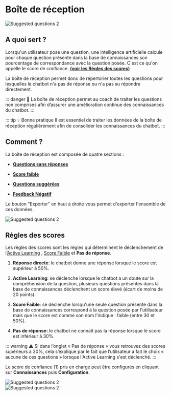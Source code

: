 # Boîte de réception

<div class="image_center">
  <img :src="$withBase('/assets/img/fr/boite_de_reception/inbox1.png')" alt="Suggested questions 2">
</div>

**A quoi sert ?**
------


Lorsqu'un utilisateur pose une question, une intelligence artificielle calcule pour chaque question présente dans la base de connaissances son pourcentage de correspondance avec la question posée. C'est ce qu'on appelle le score de confiance. [**(voir les Règles des scores)**](/articles/boite_de_reception/regles_des_scores.html)

La boîte de réception permet donc de répertorier toutes les questions pour lesquelles le chatbot n'a pas de réponse ou n'a pas su répondre directement.

::: danger 🔴
La boîte de réception permet au coach de traiter les questions non comprises afin d’assurer une amélioration continue des connaissances du chatbot.
:::

::: tip 💡️ Bonne pratique
Il est essentiel de traiter les données de la boîte de réception régulièrement afin de consolider les connaissances du chatbot.
:::

**Comment ?**
--------------


La boîte de réception est composée de quatre sections :

-   [**Questions sans réponses**](/articles/boite_de_reception/questions_sans_reponses.html)

-   [**Score faible**](/articles/boite_de_reception/score_faible.html)

-   [**Questions suggérées**](/articles/boite_de_reception/questions_suggerees.html)

-   [**Feedback Négatif**](/articles/boite_de_reception/feedback_negatif.html) 

Le bouton "Exporter" en haut à droite vous permet d'exporter l'ensemble de ces données.

<div class="image_center">
  <img :src="$withBase('/assets/img/fr/boite_de_reception/inbox2.jpg')" alt="Suggested questions 2">
</div>

**Règles des scores**
---------------


Les règles des scores sont les règles qui déterminent le déclenchement de l’[Active Learning](/articles/outils/active_learning.html) , [Score Faible](/articles/boite_de_reception/score_faible.html) et **Pas de réponse**.


1.  **Réponse directe**: le chatbot donne une réponse lorsque le score est supérieur à 50%.

2.  **Active Learning**: se déclenche lorsque le chatbot a un doute sur la compréhension de la question, plusieurs questions présentes dans la base de connaissances déclenchent un score élevé (écart de moins de 20 points).

3.  **Score Faible**: se déclenche lorsqu'une seule question présente dans la base de connaissances correspond à la question posée par l'utilisateur mais que le score est comme son nom l'indique : faible (entre 30 et 50%).

4.  **Pas de réponse:** le chatbot ne connaît pas la réponse lorsque le score est inférieur à 30%.

::: warning ⚠️
Si dans l’onglet « Pas de réponse » vous retrouvez des scores supérieurs à 30%, cela s’explique par le fait que l’utilisateur a fait le choix « aucune de ces questions » lorsque l'Active Learning s'est déclenché.
:::

Le score de confiance (1) pris en charge peut être configurés en cliquant sur **Connaissances** puis **Configuration**.

<div class="image_center">
  <img :src="$withBase('/assets/img/fr/boite_de_reception/inbox3.png')" alt="Suggested questions 2">
</div>

<div class="image_center">
  <img :src="$withBase('/assets/img/fr/boite_de_reception/inbox4.png')" alt="Suggested questions 2">
</div>

